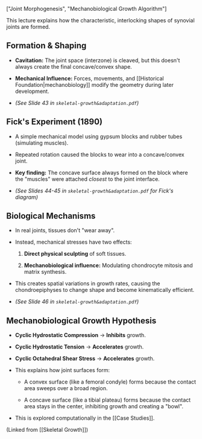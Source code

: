 ["Joint Morphogenesis", "Mechanobiological Growth Algorithm"]

This lecture explains how the characteristic, interlocking shapes of synovial joints are formed.

## Formation & Shaping

- **Cavitation:** The joint space (interzone) is cleaved, but this doesn't always create the final concave/convex shape.
    
- **Mechanical Influence:** Forces, movements, and [[Historical Foundation|mechanobiology]] modify the geometry during later development.
    
- _(See Slide 43 in `skeletal-growth&adaptation.pdf`)_
    

## Fick's Experiment (1890)

- A simple mechanical model using gypsum blocks and rubber tubes (simulating muscles).
    
- Repeated rotation caused the blocks to wear into a concave/convex joint.
    
- **Key finding:** The concave surface always formed on the block where the "muscles" were attached _closest_ to the joint interface.
    
- _(See Slides 44-45 in `skeletal-growth&adaptation.pdf` for Fick's diagram)_
    

## Biological Mechanisms

- In real joints, tissues don't "wear away".
    
- Instead, mechanical stresses have two effects:
    
    1. **Direct physical sculpting** of soft tissues.
        
    2. **Mechanobiological influence:** Modulating chondrocyte mitosis and matrix synthesis.
        
- This creates spatial variations in growth rates, causing the chondroepiphyses to change shape and become kinematically efficient.
    
- _(See Slide 46 in `skeletal-growth&adaptation.pdf`)_
    

## Mechanobiological Growth Hypothesis

- **Cyclic Hydrostatic Compression** $\rightarrow$ **Inhibits** growth.
    
- **Cyclic Hydrostatic Tension** $\rightarrow$ **Accelerates** growth.
    
- **Cyclic Octahedral Shear Stress** $\rightarrow$ **Accelerates** growth.
    
- This explains how joint surfaces form:
    
    - A convex surface (like a femoral condyle) forms because the contact area sweeps over a broad region.
        
    - A concave surface (like a tibial plateau) forms because the contact area stays in the center, inhibiting growth and creating a "bowl".
        
- This is explored computationally in the [[Case Studies]].
    

(Linked from [[Skeletal Growth]])